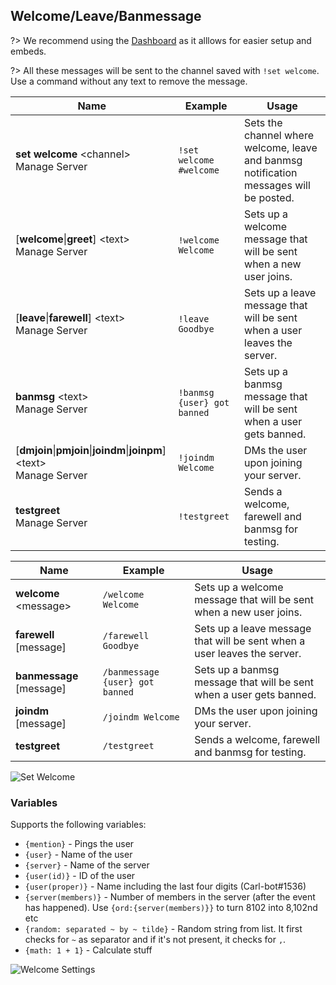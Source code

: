 ## Welcome/Leave/Banmessage

?> We recommend using the [Dashboard](https://carl.gg) as it alllows for easier setup and embeds.

<!-- tabs:start -->

<!-- tab:Prefix Commands -->
?> All these messages will be sent to the channel saved with `!set welcome`. Use a command without any text to remove the message.

Name              | Example           | Usage                                                                         
 ---------------- | ----------------- | ----------------------------------------------------------------------------- 
**set welcome** \<channel><br><span class="user-permissions">Manage Server</span> | `!set welcome #welcome` | Sets the channel where welcome, leave and banmsg notification messages will be posted.
[**welcome**\|**greet**] \<text><br><span class="user-permissions">Manage Server</span> | `!welcome Welcome` | Sets up a welcome message that will be sent when a new user joins.
[**leave**\|**farewell**] \<text><br><span class="user-permissions">Manage Server</span> | `!leave Goodbye` | Sets up a leave message that will be sent when a user leaves the server. 
**banmsg** \<text><br><span class="user-permissions">Manage Server</span> | `!banmsg {user} got banned` | Sets up a banmsg message that will be sent when a user gets banned.
[**dmjoin**\|**pmjoin**\|**joindm**\|**joinpm**] \<text><br><span class="user-permissions">Manage Server</span> | `!joindm Welcome` | DMs the user upon joining your server.             
**testgreet**<br><span class="user-permissions">Manage Server</span>     | `!testgreet`      | Sends a welcome, farewell and banmsg for testing.                             

<!-- tab:Slash Commands -->
Name              | Example           | Usage                                                                         
 ---------------- | ----------------- | ----------------------------------------------------------------------------- 
**welcome** \<message> | `/welcome Welcome` | Sets up a welcome message that will be sent when a new user joins.      
**farewell** [message] | `/farewell Goodbye` | Sets up a leave message that will be sent when a user leaves the server. 
**banmessage** [message] | `/banmessage {user} got banned` | Sets up a banmsg message that will be sent when a user gets banned.
**joindm** [message] | `/joindm Welcome` | DMs the user upon joining your server.                                    
**testgreet**     | `/testgreet`      | Sends a welcome, farewell and banmsg for testing.                            

<!-- tabs:end -->

![Set Welcome](_images/welcome_channel.png ':size=75%')

### Variables
Supports the following variables:
- `{mention}` - Pings the user
- `{user}` - Name of the user
- `{server}` - Name of the server
- `{user(id)}` - ID of the user
- `{user(proper)}` - Name including the last four digits (Carl-bot#1536)
- `{server(members)}` - Number of members in the server (after the event has happened). Use `{ord:{server(members)}}` to turn 8102 into 8,102nd etc
- `{random: separated ~ by ~ tilde}` - Random string from list. It first checks for `~` as separator and if it's not present, it checks for `,`.
- `{math: 1 + 1}` - Calculate stuff

![Welcome Settings](_images/welcome_settings.png ':size=75%')